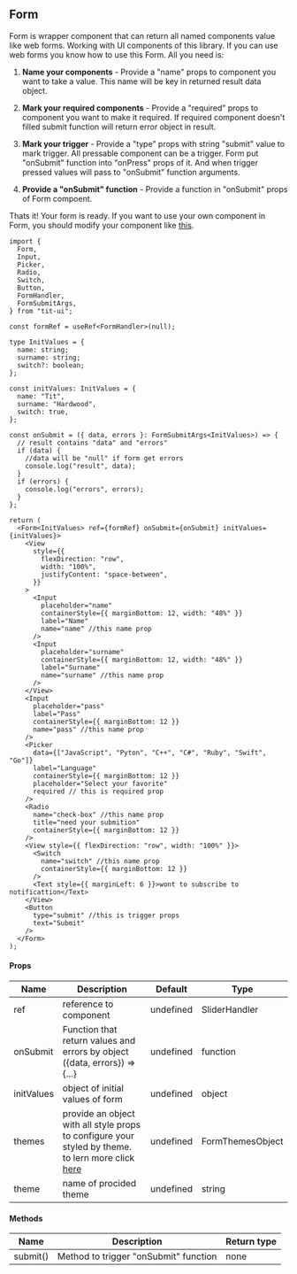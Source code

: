 ## Form

Form is wrapper component that can return all named components value like web forms. Working with UI components of this library. If you can use web forms you know how to use this Form. All you need is:

1. **Name your components** - Provide a "name" props to component you want to take a value. This name will be key in returned result data object.

2. **Mark your required components** - Provide a "required" props to component you want to make it required. If required component doesn't filled submit function will return error object in result.

3. **Mark your trigger** - Provide a "type" props with string "submit" value to mark trigger. All pressable component can be a trigger. Form put "onSubmit" function into "onPress" props of it. And when trigger pressed values will pass to "onSubmit" function arguments.

4. **Provide a "onSubmit" function** - Provide a function in "onSubmit" props of Form compoent.

Thats it! Your form is ready. If you want to use your own component in Form, you should modify your component like [this](https://tit-ui.github.io/docs?page=custom-form-item).

```tsx
import {
  Form,
  Input,
  Picker,
  Radio,
  Switch,
  Button,
  FormHandler,
  FormSubmitArgs,
} from "tit-ui";

const formRef = useRef<FormHandler>(null);

type InitValues = {
  name: string;
  surname: string;
  switch?: boolean;
};

const initValues: InitValues = {
  name: "Tit",
  surname: "Hardwood",
  switch: true,
};

const onSubmit = ({ data, errors }: FormSubmitArgs<InitValues>) => {
  // result contains "data" and "errors"
  if (data) {
    //data will be "null" if form get errors
    console.log("result", data);
  }
  if (errors) {
    console.log("errors", errors);
  }
};

return (
  <Form<InitValues> ref={formRef} onSubmit={onSubmit} initValues={initValues}>
    <View
      style={{
        flexDirection: "row",
        width: "100%",
        justifyContent: "space-between",
      }}
    >
      <Input
        placeholder="name"
        containerStyle={{ marginBottom: 12, width: "48%" }}
        label="Name"
        name="name" //this name prop
      />
      <Input
        placeholder="surname"
        containerStyle={{ marginBottom: 12, width: "48%" }}
        label="Surname"
        name="surname" //this name prop
      />
    </View>
    <Input
      placeholder="pass"
      label="Pass"
      containerStyle={{ marginBottom: 12 }}
      name="pass" //this name prop
    />
    <Picker
      data={["JavaScript", "Pyton", "C++", "C#", "Ruby", "Swift", "Go"]}
      label="Language"
      containerStyle={{ marginBottom: 12 }}
      placeholder="Select your favorite"
      required // this is required prop
    />
    <Radio
      name="check-box" //this name prop
      title="need your submition"
      containerStyle={{ marginBottom: 12 }}
    />
    <View style={{ flexDirection: "row", width: "100%" }}>
      <Switch
        name="switch" //this name prop
        containerStyle={{ marginBottom: 12 }}
      />
      <Text style={{ marginLeft: 6 }}>wont to subscribe to notificattion</Text>
    </View>
    <Button
      type="submit" //this is trigger props
      text="Submit"
    />
  </Form>
);
```

#### Props

| Name       | Description                                                                                                                               | Default   | Type             |
| ---------- | ----------------------------------------------------------------------------------------------------------------------------------------- | --------- | ---------------- |
| ref        | reference to component                                                                                                                    | undefined | SliderHandler    |
| onSubmit   | Function that return values and errors by object ({data, errors}) => {...}                                                                | undefined | function         |
| initValues | object of initial values of form                                                                                                          | undefined | object           |
| themes     | provide an object with all style props to configure your styled by theme. to lern more click [here](https://tit-ui.github.io/docs/themes) | undefined | FormThemesObject |
| theme      | name of procided theme                                                                                                                    | undefined | string           |

#### Methods

| Name     | Description                           | Return type |
| -------- | ------------------------------------- | ----------- |
| submit() | Method to trigger "onSubmit" function | none        |
